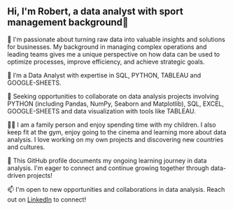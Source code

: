 ## Hi, I'm Robert, a data analyst with sport management background👋

👀 I'm passionate about turning raw data into valuable insights and solutions for businesses. My background in managing complex operations 
  and leading teams gives me a unique perspective on how data can be used to optimize processes, improve efficiency, and achieve strategic goals.

🌱 I’m a Data Analyst with expertise in SQL, PYTHON, TABLEAU and GOOGLE-SHEETS.

🤝 Seeking opportunities to collaborate on data analysis projects involving PYTHON (including Pandas, NumPy, Seaborn and Matplotlib),
    SQL, EXCEL, GOOGLE-SHEETS and data visualization with tools like TABLEAU.

👨‍💻 I am a family person and enjoy spending time with my children. I also keep fit at the gym, enjoy going to the cinema and learning more about data analysis. 
   I love working on my own projects and discovering new countries and cultures.

🌱 This GitHub profile documents my ongoing learning journey in data analysis.  I'm eager to connect and continue growing together through data-driven projects!

📫 I'm open to new opportunities and collaborations in data analysis. 
  Reach out on [LinkedIn](http://www.linkedin.com/in/robertschopf) to connect!

<!---
robertschopf/robertschopf is a ✨ special ✨ repository because its `README.md` (this file) appears on your GitHub profile.
You can click the Preview link to take a look at your changes.
--->
